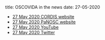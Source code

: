 title: OSCOVIDA in the news
date: 27-05-2020



- [ 27 May 2020 CORDIS website](https://cordis.europa.eu/article/id/418274-discover-oscovida-the-panosc-open-science-covid-analysis-platform-tracking-data-about-covid19)
- [ 27 May 2020 PaNOSC website ](https://www.panosc.eu/news/panosc-open-science-covid-analysis-platform-now-online/)
- [ 27 May 2020 YouTube](https://www.youtube.com/watch?v=1_oDc_vptBQ)
- [ 27 May 2020 Twitter](https://twitter.com/Panosc_eu/status/1265220561174695937)
